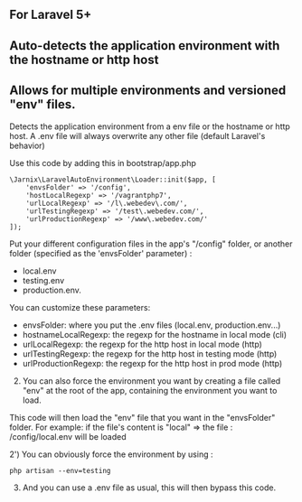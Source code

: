 For Laravel 5+
---
Auto-detects the application environment with the hostname or http host
---
Allows for multiple environments and versioned "env" files.
---

Detects the application environment from a env file or the hostname or http host. A .env file will always overwrite any other file (default Laravel's behavior)

Use this code by adding this in bootstrap/app.php 

```
\Jarnix\LaravelAutoEnvironment\Loader::init($app, [
    'envsFolder' => '/config',
    'hostLocalRegexp' => '/vagrantphp7',
    'urlLocalRegexp' => '/l\.webedev\.com/',
    'urlTestingRegexp' => '/test\.webedev.com/',
    'urlProductionRegexp' => '/www\.webedev.com/'
]);
```

Put your different configuration files in the app's "/config" folder, or another folder (specified as the 'envsFolder' parameter) :
- local.env
- testing.env
- production.env.
 
You can customize these parameters:

- envsFolder: where you put the .env files (local.env, production.env...)
- hostnameLocalRegexp: the regexp for the hostname in local mode (cli)
- urlLocalRegexp: the regexp for the http host in local mode (http)
- urlTestingRegexp: the regexp for the http host in testing mode (http)
- urlProductionRegexp: the regexp for the http host in prod mode (http)

2) You can also force the environment you want by creating a file called "env" at the root of the app, containing the environment you want to load. 

This code will then load the "env" file that you want in the "envsFolder" folder. For example: if the file's content is "local" => the file : /config/local.env will be loaded

2') You can obviously force the environment by using :
```
php artisan --env=testing
```

3) And you can use a .env file as usual, this will then bypass this code.
